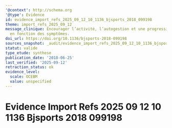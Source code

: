 ```yaml
---
'@context': http://schema.org
'@type': Evidence
id: evidence_import_refs_2025_09_12_10_1136_bjsports_2018_099198
theme: import_refs_2025_09_12
message_clinique: Encourager l’activité, l’autogestion et une progression graduée
  en fonction des symptômes.
doi_url: https://doi.org/10.1136/bjsports-2018-099198
sources_snapshot: _audit/evidence_import_refs_2025_09_12_10_1136_bjsports_2018_099198.json
statut: valide
type_etude: synthese
publication_date: '2018-06-25'
last_verified: '2025-09-12'
retraction_status: ok
evidence_level:
  scale: OCEBM
  value: unspecified
---
```

# Evidence Import Refs 2025 09 12 10 1136 Bjsports 2018 099198

